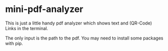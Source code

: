 # mini-pdf-analyzer
This is just a little handy pdf analyzer which shows text and (QR-Code) Links in the terminal.

The only input is the path to the pdf. You may need to install some packages with pip.
